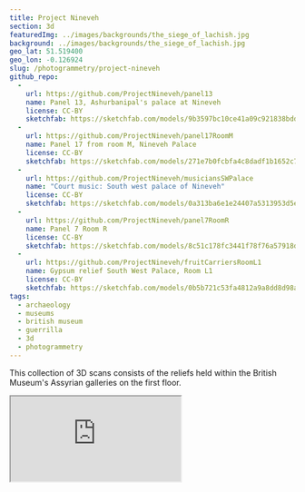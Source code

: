 ```yaml
---
title: Project Nineveh
section: 3d
featuredImg: ../images/backgrounds/the_siege_of_lachish.jpg
background: ../images/backgrounds/the_siege_of_lachish.jpg
geo_lat: 51.519400
geo_lon: -0.126924
slug: /photogrammetry/project-nineveh
github_repo:
  -
    url: https://github.com/ProjectNineveh/panel13
    name: Panel 13, Ashurbanipal's palace at Nineveh
    license: CC-BY
    sketchfab: https://sketchfab.com/models/9b3597bc10ce41a09c921838bddb6127
  -
    url: https://github.com/ProjectNineveh/panel17RoomM
    name: Panel 17 from room M, Nineveh Palace
    license: CC-BY
    sketchfab: https://sketchfab.com/models/271e7b0fcbfa4c8dadf1b1652c735c2b
  -
    url: https://github.com/ProjectNineveh/musiciansSWPalace
    name: "Court music: South west palace of Nineveh"
    license: CC-BY
    sketchfab: https://sketchfab.com/models/0a313ba6e1e24407a5313953d5e511fd
  -
    url: https://github.com/ProjectNineveh/panel7RoomR
    name: Panel 7 Room R
    license: CC-BY
    sketchfab: https://sketchfab.com/models/8c51c178fc3441f78f76a57918d7e6bb
  -
    url: https://github.com/ProjectNineveh/fruitCarriersRoomL1
    name: Gypsum relief South West Palace, Room L1
    license: CC-BY
    sketchfab: https://sketchfab.com/models/0b5b721c53fa4812a9a8dd8d98a5cd88
tags:
  - archaeology
  - museums
  - british museum
  - guerrilla
  - 3d
  - photogrammetry
---
```

This collection of 3D scans consists of the reliefs held within the British Museum's Assyrian galleries on the first floor.

<div class="ratio  ratio-1x1 mb-3">
  <iframe title="A 3D model playlist of scans of the Nineveh objects"  src="https://sketchfab.com/playlists/embed?collection=466149797af64674b8de5b88b867ace6"  allow="autoplay; fullscreen; vr" mozallowfullscreen="true" webkitallowfullscreen="true"></iframe>
</div>
